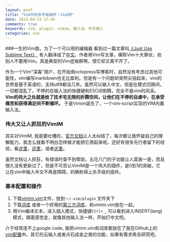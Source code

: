 ```yaml
---
layout: post
title: "Vim中的杀手级插件：VimIM"
date: 2013-04-23 17:45
comments: true
keywords: vim, plugin, vimim, 输入法，中文输入
categories: vim
---
```

###一生的Vim路，为了一个可以用的编辑器
看到过一篇文章叫[《Just Use Sublime Text》](http://delvarworld.github.io/blog/2013/03/16/just-use-sublime-text/), 有人翻译成了[中文](http://www.zfanw.com/blog/just-use-sublime-text.html)。作者用Vim写文章，痛陈Vim十大罪状，劝别人不要用Vim。真是典型的Vim症候群啊，恨它却又离不开了。

作为一个Vim"深毒"用户，在开始用octopress写博客时，自然没有考虑过其他可能性，vim编写markdown也无比犀利。但是有一个问题却突然尖锐起来，vim的世界是基于英语的，支持utf8都没几年。虽然可以输入中文，但是在模式切换间，一切都混乱了，不停的在输入法的快捷键和ESC间倒腾，完全不是vim的风采。**Vim的伟大之处就是给了技术宅无限的折腾空间，让他们在不停的自虐中，在承受痛苦和获得满足间不断循环。** 于是Vimim诞生了，一个vim-script实现的VIM内置输入法。

<!-- more -->

### 伟大又让人抓狂的VimIM
其实对VimIM, 我是要吐槽的，[官方文档](http://vimim.googlecode.com/svn/vimim/vimim.html#vimimrc)让人太纠结了，每次都让我怀疑自己的理解能力，我怎么就看不明白怎样做才能把它用起来呢。还好有很多先行者留下的经验，看[这里](http://www.linuxsir.org/bbs/thread360702.html?pageon=1#2051139)，[这里](http://crane.is-programmer.com/posts/12726)，或者[这里](http://www.douban.com/review/5598805/)。

虽然文档让人抓狂，有错误时查不到帮助，五花八门的子功能让人莫衷一是，而且很久没有更新过了，但是不可否认VimIM是一个伟大的插件，是0到1的突破。它让在vim中输入中文不再是障碍，的确称得上杀手级的插件。

### 基本配置和操作
1. 下载[vimim.vim](http://www.vim.org/scripts/script.php?script_id=2506)文件，放到`～/.vim/plugin` 文件夹下
2. 下载[词库](http://vimim.googlecode.com/svn/trunk/plugin/vimim.gbk.bsddb) 或者一个好用的[第三方词库](https://code.google.com/p/vimim-data/downloads/list)，和vimim.vim放在一起。
3. 用Vim编译文本，进入插入模式，快捷键`Ctrl+_`, 可以看到进入INSERT(lang)模式，跟着感觉走，就像其他输入法一样，开始打中文吧。

介于经常连不上google code, 我把vimim.vim和词库都放在了我在Github上的[vim配置](https://github.com/yunfeizu/dotfiles)中。其它的云输入或者点石成金之类的功能，如果有需求再去研究吧。
